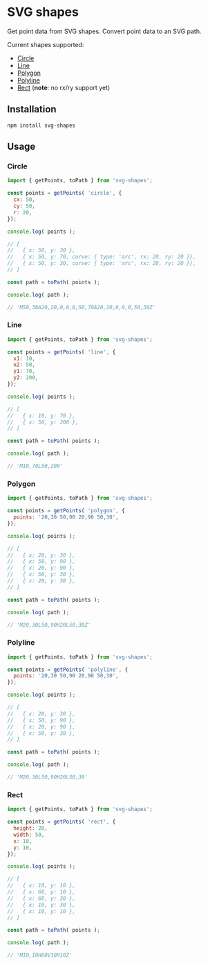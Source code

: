 # SVG shapes

Get point data from SVG shapes. Convert point data to an SVG path.

Current shapes supported:

- [Circle](#circle)
- [Line](#line)
- [Polygon](#polygon)
- [Polyline](#polyline)
- [Rect](#rect) (**note**: no rx/ry support yet)

## Installation

```
npm install svg-shapes
```

## Usage

### Circle

```js
import { getPoints, toPath } from 'svg-shapes';

const points = getPoints( 'circle', {
  cx: 50,
  cy: 50,
  r: 20,
});

console.log( points );

// [
//   { x: 50, y: 30 },
//   { x: 50, y: 70, curve: { type: 'arc', rx: 20, ry: 20 }},
//   { x: 50, y: 30, curve: { type: 'arc', rx: 20, ry: 20 }},
// ]

const path = toPath( points );

console.log( path );

// 'M50,30A20,20,0,0,0,50,70A20,20,0,0,0,50,30Z'
```

### Line

```js
import { getPoints, toPath } from 'svg-shapes';

const points = getPoints( 'line', {
  x1: 10,
  x2: 50,
  y1: 70,
  y2: 200,
});

console.log( points );

// [
//   { x: 10, y: 70 },
//   { x: 50, y: 200 },
// ]

const path = toPath( points );

console.log( path );

// 'M10,70L50,200'
```

### Polygon

```js
import { getPoints, toPath } from 'svg-shapes';

const points = getPoints( 'polygon', {
  points: '20,30 50,90 20,90 50,30',
});

console.log( points );

// [
//   { x: 20, y: 30 },
//   { x: 50, y: 90 },
//   { x: 20, y: 90 },
//   { x: 50, y: 30 },
//   { x: 20, y: 30 },
// ]

const path = toPath( points );

console.log( path );

// 'M20,30L50,90H20L50,30Z'
```

### Polyline

```js
import { getPoints, toPath } from 'svg-shapes';

const points = getPoints( 'polyline', {
  points: '20,30 50,90 20,90 50,30',
});

console.log( points );

// [
//   { x: 20, y: 30 },
//   { x: 50, y: 90 },
//   { x: 20, y: 90 },
//   { x: 50, y: 30 },
// ]

const path = toPath( points );

console.log( path );

// 'M20,30L50,90H20L50,30'
```

### Rect

```js
import { getPoints, toPath } from 'svg-shapes';

const points = getPoints( 'rect', {
  height: 20,
  width: 50,
  x: 10,
  y: 10,
});

console.log( points );

// [
//   { x: 10, y: 10 },
//   { x: 60, y: 10 },
//   { x: 60, y: 30 },
//   { x: 10, y: 30 },
//   { x: 10, y: 10 },
// ]

const path = toPath( points );

console.log( path );

// 'M10,10H60V30H10Z'
```
